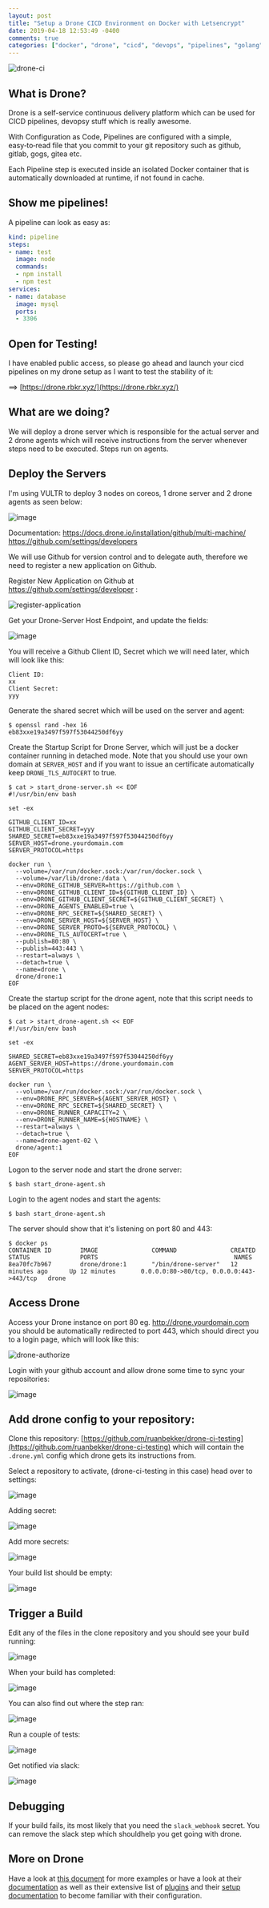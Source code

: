 ```yaml
---
layout: post
title: "Setup a Drone CICD Environment on Docker with Letsencrypt"
date: 2019-04-18 12:53:49 -0400
comments: true
categories: ["docker", "drone", "cicd", "devops", "pipelines", "golang"] 
---
```


![drone-ci](https://user-images.githubusercontent.com/567298/56378979-ed313500-620e-11e9-9ac0-4fcd1df803e8.png)


## What is Drone?

Drone is a self-service continuous delivery platform which can be used for CICD pipelines, devopsy stuff which is really awesome.

With Configuration as Code, Pipelines are configured with a simple, easy‑to‑read file that you commit to your git repository such as github, gitlab, gogs, gitea etc.

Each Pipeline step is executed inside an isolated Docker container that is automatically downloaded at runtime, if not found in cache.

## Show me pipelines!

A pipeline can look as easy as:

```yaml
kind: pipeline
steps:
- name: test
  image: node
  commands:
  - npm install
  - npm test
services:
- name: database
  image: mysql
  ports:
  - 3306
```

## Open for Testing!

I have enabled public access, so please go ahead and launch your cicd pipelines on my drone setup as I want to test the stability of it:

==> [https://drone.rbkr.xyz/](https://drone.rbkr.xyz/)

## What are we doing?

We will deploy a drone server which is responsible for the actual server and 2 drone agents which will receive instructions from the server whenever steps need to be executed. Steps run on agents.

## Deploy the Servers

I'm using VULTR to deploy 3 nodes on coreos, 1 drone server and 2 drone agents as seen below:

![image](https://user-images.githubusercontent.com/567298/56371668-d0403600-61fd-11e9-8396-01c07c136518.png)

Documentation:
https://docs.drone.io/installation/github/multi-machine/
https://github.com/settings/developers

We will use Github for version control and to delegate auth, therefore we need to register a new application on Github.

Register New Application on Github at https://github.com/settings/developer :

![register-application](https://user-images.githubusercontent.com/567298/56375985-22398980-6207-11e9-911d-9595f8f85db9.png)

Get your Drone-Server Host Endpoint, and update the fields:

![image](https://user-images.githubusercontent.com/567298/56374721-287a3680-6204-11e9-837f-a7751651c29a.png)


You will receive a Github Client ID, Secret which we will need later, which will look like this:

```
Client ID:
xx
Client Secret:
yyy
```

Generate the shared secret which will be used on the server and agent:

```
$ openssl rand -hex 16
eb83xxe19a3497f597f53044250df6yy
```

Create the Startup Script for Drone Server, which will just be a docker container running in detached mode. Note that you should use your own domain at `SERVER_HOST` and if you want to issue an certificate automatically keep `DRONE_TLS_AUTOCERT` to true.

```
$ cat > start_drone-server.sh << EOF
#!/usr/bin/env bash

set -ex

GITHUB_CLIENT_ID=xx
GITHUB_CLIENT_SECRET=yyy
SHARED_SECRET=eb83xxe19a3497f597f53044250df6yy
SERVER_HOST=drone.yourdomain.com
SERVER_PROTOCOL=https

docker run \
  --volume=/var/run/docker.sock:/var/run/docker.sock \
  --volume=/var/lib/drone:/data \
  --env=DRONE_GITHUB_SERVER=https://github.com \
  --env=DRONE_GITHUB_CLIENT_ID=${GITHUB_CLIENT_ID} \
  --env=DRONE_GITHUB_CLIENT_SECRET=${GITHUB_CLIENT_SECRET} \
  --env=DRONE_AGENTS_ENABLED=true \
  --env=DRONE_RPC_SECRET=${SHARED_SECRET} \
  --env=DRONE_SERVER_HOST=${SERVER_HOST} \
  --env=DRONE_SERVER_PROTO=${SERVER_PROTOCOL} \
  --env=DRONE_TLS_AUTOCERT=true \
  --publish=80:80 \
  --publish=443:443 \
  --restart=always \
  --detach=true \
  --name=drone \
  drone/drone:1
EOF
```

Create the startup script for the drone agent, note that this script needs to be placed on the agent nodes:

```
$ cat > start_drone-agent.sh << EOF
#!/usr/bin/env bash

set -ex

SHARED_SECRET=eb83xxe19a3497f597f53044250df6yy
AGENT_SERVER_HOST=https://drone.yourdomain.com
SERVER_PROTOCOL=https

docker run \
  --volume=/var/run/docker.sock:/var/run/docker.sock \
  --env=DRONE_RPC_SERVER=${AGENT_SERVER_HOST} \
  --env=DRONE_RPC_SECRET=${SHARED_SECRET} \
  --env=DRONE_RUNNER_CAPACITY=2 \
  --env=DRONE_RUNNER_NAME=${HOSTNAME} \
  --restart=always \
  --detach=true \
  --name=drone-agent-02 \
  drone/agent:1
EOF
```

Logon to the server node and start the drone server:

```
$ bash start_drone-agent.sh
```

Login to the agent nodes and start the agents:

```
$ bash start_drone-agent.sh
```

The server should show that it's listening on port 80 and 443:

```
$ docker ps
CONTAINER ID        IMAGE               COMMAND               CREATED             STATUS              PORTS                                      NAMES
8ea70fc7b967        drone/drone:1       "/bin/drone-server"   12 minutes ago      Up 12 minutes       0.0.0.0:80->80/tcp, 0.0.0.0:443->443/tcp   drone
```

## Access Drone

Access your Drone instance on port 80 eg. http://drone.yourdomain.com you should be automatically redirected to port 443, which should direct you to a login page, which will look like this:

![drone-authorize](https://user-images.githubusercontent.com/567298/56375632-5eb8b580-6206-11e9-9ae8-92b2cd29abec.png)

Login with your github account and allow drone some time to sync your repositories:


![image](https://user-images.githubusercontent.com/567298/56373131-9e7c9e80-6200-11e9-83ce-e486b399468e.png)


## Add drone config to your repository:

Clone this repository: [https://github.com/ruanbekker/drone-ci-testing](https://github.com/ruanbekker/drone-ci-testing) which will contain the `.drone.yml` config which drone gets its instructions from.

Select a repository to activate, (drone-ci-testing in this case) head over to settings:

![image](https://user-images.githubusercontent.com/567298/56373298-f1565600-6200-11e9-8262-ac3162fed4f2.png)

Adding secret:

![image](https://user-images.githubusercontent.com/567298/56373209-c5d36b80-6200-11e9-90de-68c131480672.png)

Add more secrets:

![image](https://user-images.githubusercontent.com/567298/56373443-3da19600-6201-11e9-85a9-083bfcbd604a.png)

Your build list should be empty:

![image](https://user-images.githubusercontent.com/567298/56373533-6fb2f800-6201-11e9-8fa0-ab05e546c36e.png)

## Trigger a Build

Edit any of the files in the clone repository and you should see your build running:

![image](https://user-images.githubusercontent.com/567298/56374465-85c1b800-6203-11e9-8542-acd1d5729447.png)

When your build has completed:

![image](https://user-images.githubusercontent.com/567298/56374511-a25df000-6203-11e9-9eb8-d94a777a8b4a.png)

You can also find out where the step ran:

![image](https://user-images.githubusercontent.com/567298/56374667-084a7780-6204-11e9-9c5b-6672f6882411.png)

Run a couple of tests:

![image](https://user-images.githubusercontent.com/567298/56376356-e3f09a00-6207-11e9-8ca0-16e06e7c0379.png)

Get notified via slack:

![image](https://user-images.githubusercontent.com/567298/56376376-eeab2f00-6207-11e9-9af9-194cb5a3023b.png)

## Debugging

If your build fails, its most likely that you need the `slack_webhook` secret. You can remove the slack step which shouldhelp you get going with drone.

## More on Drone


Have a look at [this document](https://github.com/ruanbekker/drone-ci-testing/blob/master/README.md) for more examples or have a look at their [documentation](https://docs.drone.io/) as well as their extensive list of [plugins](http://plugins.drone.io/) and their [setup documentation](https://docs.drone.io/installation/github/multi-machine/) to become familiar with their configuration.


